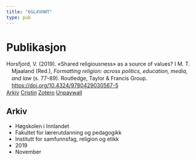 ```yaml
---
title: "6GL4VHWT"
type: pub
---
```

<h1>Publikasjon</h1>
<article id="csl-bib-container-6GL4VHWT" class="csl-bib-container">
  <div class="csl-bib-body" style="line-height: 1.35; padding-left: 1em; text-indent:-1em;">
  <div class="csl-entry">Horsfjord, V. (2019). &#xAB;Shared religiousness&#xBB; as a source of values? I M. T. Mjaaland (Red.), <i>Formatting religion: across politics, education, media, and law</i> (s. 77&#x2013;89). Routledge, Taylor &amp; Francis Group. <a href="https://doi.org/10.4324/9780429030567-5">https://doi.org/10.4324/9780429030567-5</a></div>
</div>
  <div class="csl-bib-buttons">
    <a href="#taxonomy-article-6GL4VHWT" class="csl-bib-button">Arkiv</a>
    <a href="https://app.cristin.no/results/show.jsf?id=1748271" alt="Cristin URL" class="csl-bib-button">Cristin</a>
    <a href="http://zotero.org/groups/5402882/items/6GL4VHWT" alt="Zotero URL" class="csl-bib-button">Zotero</a>
    <a href="https://doi.org/10.4324/9780429030567-5" class="csl-bib-button">Unpaywall</a>
  </div>
  <div id="csl-bib-meta-container-6GL4VHWT"></div>
</article>
<div id="csl-bib-meta-6GL4VHWT" class="csl-bib-meta">
  <article id="taxonomy-article-6GL4VHWT" class="taxonomy-article">
    <h1>Arkiv</h1>
    <ul>
      <li>Høgskolen i Innlandet</li>
      <li>Fakultet for lærerutdanning og pedagogikk</li>
      <li>Institutt for samfunnsfag, religion og etikk</li>
      <li>2019</li>
      <li>November</li>
    </ul>
  </article>
</div>
